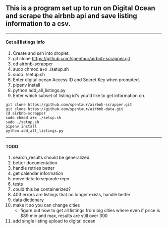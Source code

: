 ## This is a program set up to run on Digital Ocean and scrape the airbnb api and save listing information to a csv.
----
#### Get all listings info
1) Create and ssh into droplet.
2) git clone https://github.com/spentaur/airbnb-scrapper.git
3) cd airbnb-scrapper
4) sudo chmod a+x ./setup.sh
5) sudo ./setup.sh
6) Enter digital ocean Access ID and Secret Key when prompted.
7) pipenv install
8) python add_all_listings.py
9) Enter which subset of listing id's you'd like to get information on.

```
git clone https://github.com/spentaur/airbnb-scrapper.git
git clone https://github.com/spentaur/airbnb-data.git
cd airbnb-scrapper
sudo chmod a+x ./setup.sh
sudo ./setup.sh
pipenv install
python add_all_listings.py
```

----
#### TODO
1) search_results should be generalized
2) better documentation
3) handle retries better
4) get calendar information
5) ~~move data to separate repo~~
6) tests
7) could this be containerized?
8) 403 errors are listings that no longer exists, handle better
9) data dictionary
10) make it so you can change cities
    - figure out how to get all listings from big cities where even if price
     is $89 min and max, results are still over 300
11) add single listing upload to digital ocean